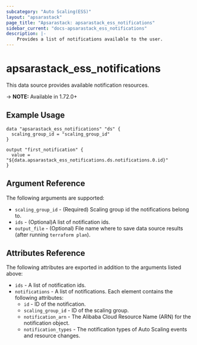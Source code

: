 ```yaml
---
subcategory: "Auto Scaling(ESS)"
layout: "apsarastack"
page_title: "Apsarastack: apsarastack_ess_notifications"
sidebar_current: "docs-apsarastack_ess_notifications"
description: |-
    Provides a list of notifications available to the user.
---
```


# apsarastack_ess_notifications

This data source provides available notification resources. 

-> **NOTE:** Available in 1.72.0+

## Example Usage

```
data "apsarastack_ess_notifications" "ds" {
  scaling_group_id = "scaling_group_id"
}

output "first_notification" {
  value = "${data.apsarastack_ess_notifications.ds.notifications.0.id}"
}
```

## Argument Reference

The following arguments are supported:

* `scaling_group_id` - (Required) Scaling group id the notifications belong to.
* `ids` - (Optional)A list of notification ids.
* `output_file` - (Optional) File name where to save data source results (after running `terraform plan`).

## Attributes Reference

The following attributes are exported in addition to the arguments listed above:

* `ids` - A list of notification ids.
* `notifications` - A list of notifications. Each element contains the following attributes:
  * `id` - ID of the notification.
  * `scaling_group_id` - ID of the scaling group.
  * `notification_arn` - The Alibaba Cloud Resource Name (ARN) for the notification object. 
  * `notification_types` - The notification types of Auto Scaling events and resource changes.

